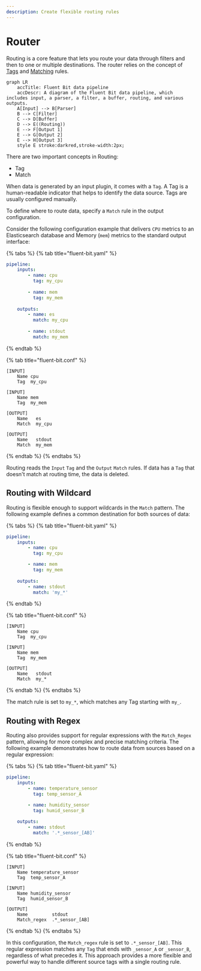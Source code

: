 ```yaml
---
description: Create flexible routing rules
---
```


# Router

Routing is a core feature that lets you route your data through filters and then to
one or multiple destinations. The router relies on the concept of
[Tags](../key-concepts.md) and [Matching](../key-concepts.md) rules.

```mermaid
graph LR
    accTitle: Fluent Bit data pipeline
    accDescr: A diagram of the Fluent Bit data pipeline, which includes input, a parser, a filter, a buffer, routing, and various outputs.
    A[Input] --> B[Parser]
    B --> C[Filter]
    C --> D[Buffer]
    D --> E((Routing))
    E --> F[Output 1]
    E --> G[Output 2]
    E --> H[Output 3]
    style E stroke:darkred,stroke-width:2px;
```

There are two important concepts in Routing:

- Tag
- Match

When data is generated by an input plugin, it comes with a `Tag`. A Tag is a
human-readable indicator that helps to identify the data source. Tags are usually
configured manually.

To define where to route data, specify a `Match` rule in the output configuration.

Consider the following configuration example that delivers `CPU` metrics to an
Elasticsearch database and Memory (`mem`) metrics to the standard output interface:

{% tabs %}
{% tab title="fluent-bit.yaml" %}

```yaml
pipeline:
    inputs:
        - name: cpu
          tag: my_cpu
          
        - name: mem
          tag: my_mem
          
    outputs:
        - name: es
          match: my_cpu
       
        - name: stdout
          match: my_mem
```

{% endtab %}

{% tab title="fluent-bit.conf" %}

```text
[INPUT]
    Name cpu
    Tag  my_cpu

[INPUT]
    Name mem
    Tag  my_mem

[OUTPUT]
    Name   es
    Match  my_cpu

[OUTPUT]
    Name   stdout
    Match  my_mem
```

{% endtab %}
{% endtabs %}

Routing reads the `Input` `Tag` and the `Output` `Match` rules. If data has a `Tag`
that doesn't match at routing time, the data is deleted.

## Routing with Wildcard

Routing is flexible enough to support wildcards in the `Match` pattern. The following
example defines a common destination for both sources of data:

{% tabs %}
{% tab title="fluent-bit.yaml" %}

```yaml
pipeline:
    inputs:
        - name: cpu
          tag: my_cpu

        - name: mem
          tag: my_mem
  
    outputs:
        - name: stdout
          match: 'my_*'
```

{% endtab %}

{% tab title="fluent-bit.conf" %}

```text
[INPUT]
    Name cpu
    Tag  my_cpu

[INPUT]
    Name mem
    Tag  my_mem

[OUTPUT]
    Name   stdout
    Match  my_*
```

{% endtab %}
{% endtabs %}

The match rule is set to `my_*`, which matches any Tag starting with `my_`.

## Routing with Regex

Routing also provides support for regular expressions with the `Match_Regex` pattern,
allowing for more complex and precise matching criteria. The following example
demonstrates how to route data from sources based on a regular expression:

{% tabs %}
{% tab title="fluent-bit.yaml" %}

```yaml
pipeline:
    inputs:
        - name: temperature_sensor
          tag: temp_sensor_A

        - name: humidity_sensor
          tag: humid_sensor_B
 
    outputs:
        - name: stdout
          match: '.*_sensor_[AB]'
```

{% endtab %}

{% tab title="fluent-bit.conf" %}

```text
[INPUT]
    Name temperature_sensor
    Tag  temp_sensor_A

[INPUT]
    Name humidity_sensor
    Tag  humid_sensor_B

[OUTPUT]
    Name         stdout
    Match_regex  .*_sensor_[AB]
```

{% endtab %}
{% endtabs %}

In this configuration, the `Match_regex` rule is set to `.*_sensor_[AB]`. This
regular expression matches any `Tag` that ends with `_sensor_A` or `_sensor_B`,
regardless of what precedes it. This approach provides a more flexible and powerful
way to handle different source tags with a single routing rule.
